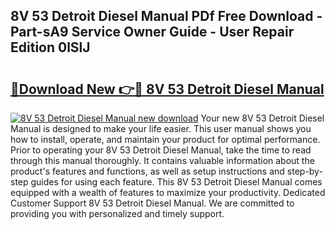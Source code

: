 ## 8V 53 Detroit Diesel Manual PDf Free Download - Part-sA9 Service Owner Guide - User Repair Edition 0lSlJ

# <h2><a href="http://bc76227.oget.top/?id=8V+53+Detroit+Diesel+Manual">🔗Download New 👉🔴 8V 53 Detroit Diesel Manual</a></h2>

[![8V 53 Detroit Diesel Manual new download](https://i.imgur.com/5g1atiW.png)](http://bc76227.oget.top/?id=8V+53+Detroit+Diesel+Manual)
Your new 8V 53 Detroit Diesel Manual is designed to make your life easier. This user manual shows you how to install, operate, and maintain your product for optimal performance. Prior to operating your 8V 53 Detroit Diesel Manual, take the time to read through this manual thoroughly. It contains valuable information about the product's features and functions, as well as setup instructions and step-by-step guides for using each feature. This 8V 53 Detroit Diesel Manual comes equipped with a wealth of features to maximize your productivity. Dedicated Customer Support 8V 53 Detroit Diesel Manual. We are committed to providing you with personalized and timely support.
